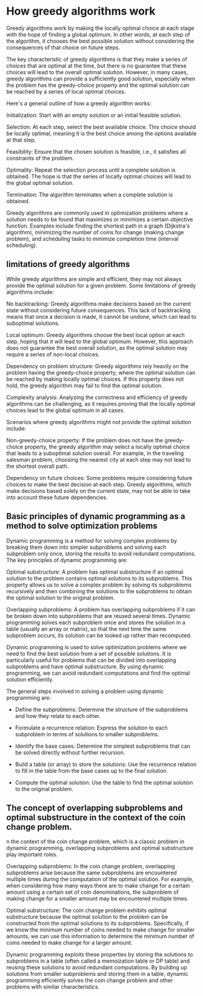 # How greedy algorithms work

Greedy algorithms work by making the locally optimal choice at each stage with the hope of finding a global optimum. In other words, at each step of the algorithm, it chooses the best possible solution without considering the consequences of that choice on future steps.

The key characteristic of greedy algorithms is that they make a series of choices that are optimal at the time, but there is no guarantee that these choices will lead to the overall optimal solution. However, in many cases, greedy algorithms can provide a sufficiently good solution, especially when the problem has the greedy-choice property and the optimal solution can be reached by a series of local optimal choices.

Here's a general outline of how a greedy algorithm works:

Initialization: Start with an empty solution or an initial feasible solution.

Selection: At each step, select the best available choice. This choice should be locally optimal, meaning it is the best choice among the options available at that step.

Feasibility: Ensure that the chosen solution is feasible, i.e., it satisfies all constraints of the problem.

Optimality: Repeat the selection process until a complete solution is obtained. The hope is that the series of locally optimal choices will lead to the global optimal solution.

Termination: The algorithm terminates when a complete solution is obtained.

Greedy algorithms are commonly used in optimization problems where a solution needs to be found that maximizes or minimizes a certain objective function. Examples include finding the shortest path in a graph (Dijkstra's algorithm), minimizing the number of coins for change (making change problem), and scheduling tasks to minimize completion time (interval scheduling).


## limitations of greedy algorithms

While greedy algorithms are simple and efficient, they may not always provide the optimal solution for a given problem. Some limitations of greedy algorithms include:

No backtracking: Greedy algorithms make decisions based on the current state without considering future consequences. This lack of backtracking means that once a decision is made, it cannot be undone, which can lead to suboptimal solutions.

Local optimum: Greedy algorithms choose the best local option at each step, hoping that it will lead to the global optimum. However, this approach does not guarantee the best overall solution, as the optimal solution may require a series of non-local choices.

Dependency on problem structure: Greedy algorithms rely heavily on the problem having the greedy-choice property, where the optimal solution can be reached by making locally optimal choices. If this property does not hold, the greedy algorithm may fail to find the optimal solution.

Complexity analysis: Analyzing the correctness and efficiency of greedy algorithms can be challenging, as it requires proving that the locally optimal choices lead to the global optimum in all cases.

Scenarios where greedy algorithms might not provide the optimal solution include:

Non-greedy-choice property: If the problem does not have the greedy-choice property, the greedy algorithm may select a locally optimal choice that leads to a suboptimal solution overall. For example, in the traveling salesman problem, choosing the nearest city at each step may not lead to the shortest overall path.

Dependency on future choices: Some problems require considering future choices to make the best decision at each step. Greedy algorithms, which make decisions based solely on the current state, may not be able to take into account these future dependencies.


## Basic principles of dynamic programming as a method to solve optimization problems

Dynamic programming is a method for solving complex problems by breaking them down into simpler subproblems and solving each subproblem only once, storing the results to avoid redundant computations. The key principles of dynamic programming are:

Optimal substructure: A problem has optimal substructure if an optimal solution to the problem contains optimal solutions to its subproblems. This property allows us to solve a complex problem by solving its subproblems recursively and then combining the solutions to the subproblems to obtain the optimal solution to the original problem.

Overlapping subproblems: A problem has overlapping subproblems if it can be broken down into subproblems that are reused several times. Dynamic programming solves each subproblem once and stores the solution in a table (usually an array or matrix), so that the next time the same subproblem occurs, its solution can be looked up rather than recomputed.

Dynamic programming is used to solve optimization problems where we need to find the best solution from a set of possible solutions. It is particularly useful for problems that can be divided into overlapping subproblems and have optimal substructure. By using dynamic programming, we can avoid redundant computations and find the optimal solution efficiently.

The general steps involved in solving a problem using dynamic programming are:

- Define the subproblems: Determine the structure of the subproblems and how they relate to each other.

- Formulate a recurrence relation: Express the solution to each subproblem in terms of solutions to smaller subproblems.

- Identify the base cases: Determine the simplest subproblems that can be solved directly without further recursion.

- Build a table (or array) to store the solutions: Use the recurrence relation to fill in the table from the base cases up to the final solution.

- Compute the optimal solution: Use the table to find the optimal solution to the original problem.

## The concept of overlapping subproblems and optimal substructure in the context of the coin change problem.


n the context of the coin change problem, which is a classic problem in dynamic programming, overlapping subproblems and optimal substructure play important roles.

Overlapping subproblems: In the coin change problem, overlapping subproblems arise because the same subproblems are encountered multiple times during the computation of the optimal solution. For example, when considering how many ways there are to make change for a certain amount using a certain set of coin denominations, the subproblem of making change for a smaller amount may be encountered multiple times.

Optimal substructure: The coin change problem exhibits optimal substructure because the optimal solution to the problem can be constructed from the optimal solutions to its subproblems. Specifically, if we know the minimum number of coins needed to make change for smaller amounts, we can use this information to determine the minimum number of coins needed to make change for a larger amount.

Dynamic programming exploits these properties by storing the solutions to subproblems in a table (often called a memoization table or DP table) and reusing these solutions to avoid redundant computations. By building up solutions from smaller subproblems and storing them in a table, dynamic programming efficiently solves the coin change problem and other problems with similar characteristics.


##



